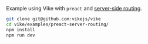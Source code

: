Example using Vike with `preact` and [server-side routing](https://vike.dev/server-routing).

```bash
git clone git@github.com:vikejs/vike
cd vike/examples/preact-server-routing/
npm install
npm run dev
```
